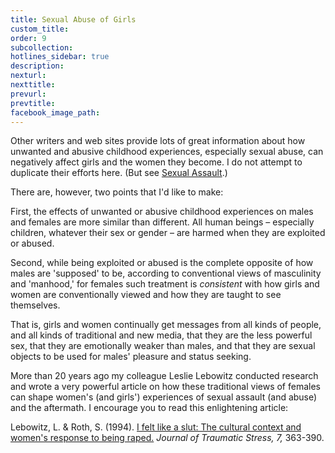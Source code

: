 ```yaml
---
title: Sexual Abuse of Girls
custom_title:
order: 9
subcollection:
hotlines_sidebar: true
description:
nexturl:
nexttitle:
prevurl:
prevtitle:
facebook_image_path:
---
```



Other writers and web sites provide lots of great information about how unwanted and abusive childhood experiences, especially sexual abuse, can negatively affect girls and the women they become. I do not attempt to duplicate their efforts here. (But see&nbsp;[Sexual Assault](/sexual-assault/).)

There are, however, two points that I'd like to make:

First, the effects of unwanted or abusive childhood experiences on males and females are more similar than different. All human beings – especially children, whatever their sex or gender – are harmed when they are exploited or abused.

Second, while being exploited or abused is the complete opposite of how males are 'supposed' to be, according to conventional views of masculinity and 'manhood,' for females such treatment is *consistent* with how girls and women are conventionally viewed and how they are taught to see themselves.

That is, girls and women continually get messages from all kinds of people, and all kinds of traditional and new media, that they are the less powerful sex, that they are emotionally weaker than males, and that they are sexual objects to be used for males' pleasure and status seeking.

More than 20 years ago my colleague Leslie Lebowitz conducted research and wrote a very powerful article on how these traditional views of females can shape women's (and girls') experiences of sexual assault (and abuse) and the aftermath. I encourage you to read this enlightening article:

Lebowitz, L. & Roth, S. (1994). [I felt like a slut: The cultural context and women's response to being raped.](/pdf/LebowitzRoth1994.pdf) *Journal of Traumatic Stress, 7,* 363-390.